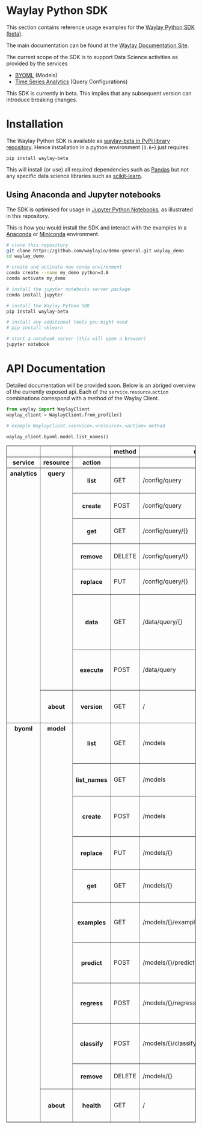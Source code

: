 # Waylay Python SDK

This section contains reference usage examples for the [Waylay Python SDK (beta)](https://pypi.org/project/waylay-beta/).

The main documentation can be found at the [Waylay Documentation Site](https://docs.waylay.io/api/sdk/python).

The current scope of the SDK is to support Data Science activities
as provided by the services
* [BYOML](/features/byoml/)  (Models)
* [Time Series Analytics](/features/tsanalytics/) (Query Configurations)

This SDK is currently in beta. This implies that any subsequent version can introduce breaking changes.

# Installation

The Waylay Python SDK is available as [waylay-beta in PyPi library repository](https://pypi.org/project/waylay-beta/).
Hence installation in a python environment (`3.6+`) just requires:

```
pip install waylay-beta
```

This will install (or use) all required dependencies such as 
[Pandas](https://pandas.pydata.org/pandas-docs/stable/index.html)
but not any specific data science libraries such as [scikit-learn](https://scikit-learn.org/stable/install.html).

## Using Anaconda and Jupyter notebooks
The SDK is optimised for usage in [Jupyter Python Notebooks](https://jupyter.org/), as illustrated in this repository.

This is how you would install the SDK and interact with the examples in a [Anaconda](https://www.anaconda.com/) 
or [Miniconda](https://docs.conda.io/en/latest/miniconda.html) environment.

```bash
# clone this repository
git clone https://github.com/waylayio/demo-general.git waylay_demo
cd waylay_demo

# create and activate new conda environment
conda create --name my_demo python=3.8
conda activate my_demo

# install the jupyter notebooks server package
conda install jupyter

# install the Waylay Python SDK
pip install waylay-beta

# install any additional tools you might need
# pip install sklearn

# start a notebook server (this will open a browser)
jupyter notebook
```



# API Documentation

Detailed documentation will be provided soon. Below is an abriged overview of the currently exposed api.
Each of the `service`.`resource`.`action` combinations correspond with a method of the Waylay Client.
```python
from waylay import WaylayClient
waylay_client = WaylayClient.from_profile()

# example WaylayClient.<service>.<resource>.<action> method

waylay_client.byoml.model.list_names()
```

<table border="1" class="dataframe">
  <thead>
    <tr style="text-align: right;">
      <th></th>
      <th></th>
      <th></th>
      <th>method</th>
      <th>url</th>
      <th>description</th>
    </tr>
    <tr>
      <th>service</th>
      <th>resource</th>
      <th>action</th>
      <th></th>
      <th></th>
      <th></th>
    </tr>
  </thead>
  <tbody>
    <tr>
      <th rowspan="8" valign="top">analytics</th>
      <th rowspan="7" valign="top">query</th>
      <th>list</th>
      <td>GET</td>
      <td>/config/query</td>
      <td>List or search <em>Query Configurations</em></td>
    </tr>
    <tr>
      <th>create</th>
      <td>POST</td>
      <td>/config/query</td>
      <td>Create a new <em>Query Configuration</em></td>
    </tr>
    <tr>
      <th>get</th>
      <td>GET</td>
      <td>/config/query/{}</td>
      <td>Fetch the named <em>Query Configuration</em></td>
    </tr>
    <tr>
      <th>remove</th>
      <td>DELETE</td>
      <td>/config/query/{}</td>
      <td>Remove the named <em>Query Configuration</em></td>
    </tr>
    <tr>
      <th>replace</th>
      <td>PUT</td>
      <td>/config/query/{}</td>
      <td>Replace the named <em>Query Configuration</em></td>
    </tr>
    <tr>
      <th>data</th>
      <td>GET</td>
      <td>/data/query/{}</td>
      <td>Execute the timeseries query specified by the named <em>Query Configuration</em></td>
    </tr>
    <tr>
      <th>execute</th>
      <td>POST</td>
      <td>/data/query</td>
      <td>Execute the timeseries query specified in the request</td>
    </tr>
    <tr>
      <th>about</th>
      <th>version</th>
      <td>GET</td>
      <td>/</td>
      <td>Version info of the <em>Analytics Service</em> at this endpoint.</td>
    </tr>
    <tr>
      <th rowspan="11" valign="top">byoml</th>
      <th rowspan="10" valign="top">model</th>
      <th>list</th>
      <td>GET</td>
      <td>/models</td>
      <td>List the metadata of the deployed <em>BYOML Models</em></td>
    </tr>
    <tr>
      <th>list_names</th>
      <td>GET</td>
      <td>/models</td>
      <td>List the names of deployed <em>BYOML Models</em></td>
    </tr>
    <tr>
      <th>create</th>
      <td>POST</td>
      <td>/models</td>
      <td>Build and create a new <em>BYOML Model</em> as specified in the request</td>
    </tr>
    <tr>
      <th>replace</th>
      <td>PUT</td>
      <td>/models/{}</td>
      <td>Build and replace the named <em>BYOML Model</em></td>
    </tr>
    <tr>
      <th>get</th>
      <td>GET</td>
      <td>/models/{}</td>
      <td>Fetch the metadata of the named <em>BYOML Model</em></td>
    </tr>
    <tr>
      <th>examples</th>
      <td>GET</td>
      <td>/models/{}/examples</td>
      <td>Fetch the <em>example request input</em> of the named <em>BYOML Model</em></td>
    </tr>
    <tr>
      <th>predict</th>
      <td>POST</td>
      <td>/models/{}/predict</td>
      <td>Execute the <em>predict</em> capability of the named <em>BYOML Model</em></td>
    </tr>
    <tr>
      <th>regress</th>
      <td>POST</td>
      <td>/models/{}/regress</td>
      <td>Execute the <em>regress</em> capability of the named  <em>BYOML Model</em></td>
    </tr>
    <tr>
      <th>classify</th>
      <td>POST</td>
      <td>/models/{}/classify</td>
      <td>Execute the <em>classification</em> capability of the named <em>BYOML Model</em></td>
    </tr>
    <tr>
      <th>remove</th>
      <td>DELETE</td>
      <td>/models/{}</td>
      <td>Remove the named <em>BYOML Model</em></td>
    </tr>
    <tr>
      <th>about</th>
      <th>health</th>
      <td>GET</td>
      <td>/</td>
      <td>Get the health status of the <em>BYOML Service</em></td>
    </tr>
  </tbody>
</table>
